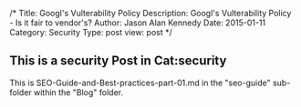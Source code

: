 /*
Title: Googl's Vulterability Policy
Description: Googl's Vulterability Policy - Is it fair to vendor's?
Author: Jason Alan Kennedy
Date: 2015-01-11
Category: Security
Type: post
view: post
*/

## This is a security Post in Cat:security

This is SEO-Guide-and-Best-practices-part-01.md in the "seo-guide" sub-folder within the "Blog" folder.